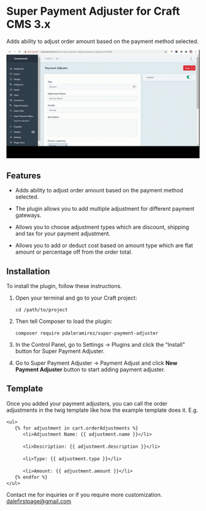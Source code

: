 # Super Payment Adjuster for Craft CMS 3.x

Adds ability to adjust order amount based on the payment method selected.

![Screenshot](resources/img/super-payment-adjuster-demo.gif)

## Features
- Adds ability to adjust order amount based on the payment method selected.

- The plugin allows you to add multiple adjustment for different payment gateways. 
  

- Allows you to choose adjustment types which are discount, shipping and tax for your payment adjustment.
  

- Allows you to add or deduct cost based on amount type which are flat amount or percentage off from the order total.


## Installation

To install the plugin, follow these instructions.

1. Open your terminal and go to your Craft project:

       cd /path/to/project  

2. Then tell Composer to load the plugin:

       composer require pdaleramirez/super-payment-adjuster  

3. In the Control Panel, go to Settings -> Plugins and click the “Install” button for Super Payment Adjuster.
4. Go to Super Payment Adjuster -> Payment Adjust  and click **New Payment Adjuster** button  to start adding payment adjuster.

## Template

Once you added your payment adjusters, you can call the order adjustments in the twig template 
like how the example template does it.
E.g.
```
<ul>
   {% for adjustment in cart.orderAdjustments %}   
      <li>Adjustment Name: {{ adjustment.name }}</li>
      
      <li>Description: {{ adjustment.description }}</li>
      
      <li>Type: {{ adjustment.type }}</li>
      
      <li>Amount: {{ adjustment.amount }}</li> 
   {% endfor %}
</ul>
```

Contact me for inquiries or if you require more customization. <dalefirstpage@gmail.com>
